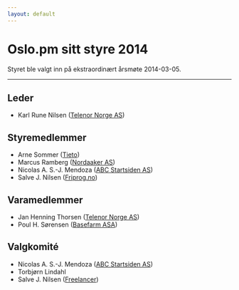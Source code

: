 ```yaml
---
layout: default
---
```


# Oslo.pm sitt styre 2014

Styret ble valgt inn p&aring; ekstraordin&aelig;rt &aring;rsm&oslash;te 2014-03-05.

---

## Leder

* Karl Rune Nilsen (<a href="http://telenor.no/">Telenor Norge AS</a>)

## Styremedlemmer

* Arne Sommer (<a href="http://tieto.no/">Tieto</a>)
* Marcus Ramberg (<a href="http://nordaaker.no/">Nordaaker AS</a>)
* Nicolas A. S.-J. Mendoza (<a href="http://startsiden.no/">ABC Startsiden AS</a>)
* Salve J. Nilsen (<a href="http://friprog.no/">Friprog.no</a>)

## Varamedlemmer

* Jan Henning Thorsen (<a href="http://telenor.no/">Telenor Norge AS</a>)
* Poul H. S&oslash;rensen (<a href="http://basefarm.no/">Basefarm ASA</a>)

## Valgkomit&eacute;

* Nicolas A. S.-J. Mendoza (<a href="http://startsiden.no/">ABC Startsiden AS</a>)
* Torbj&oslash;rn Lindahl <!--  (<a href="http:///"></a>) -->
* Salve J. Nilsen (<a href="http://code.foo.no/">Freelancer</a>)
